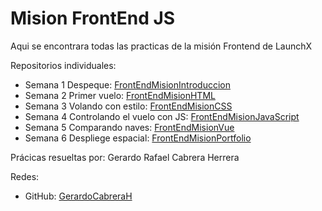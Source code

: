# Mision FrontEnd JS

Aqui se encontrara todas las practicas de la misión Frontend de LaunchX

Repositorios individuales:
* Semana 1 Despeque: [FrontEndMisionIntroduccion](https://github.com/GerardoCabreraH/FrontEndMisionIntroduccion)
* Semana 2 Primer vuelo: [FrontEndMisionHTML](https://github.com/GerardoCabreraH/FrontEndMisionHTML)
* Semana 3 Volando con estilo: [FrontEndMisionCSS](https://github.com/GerardoCabreraH/FrontEndMisionCSS)
* Semana 4 Controlando el vuelo con JS: [FrontEndMisionJavaScript](https://github.com/GerardoCabreraH/FrontEndMisionJavaScript)
* Semana 5 Comparando naves: [FrontEndMisionVue](https://github.com/GerardoCabreraH/FrontEndMisionVue)
* Semana 6 Despliege espacial: [FrontEndMisionPortfolio](https://github.com/GerardoCabreraH/FrontEndMisionPortfolio)

Prácicas resueltas por: Gerardo Rafael Cabrera Herrera

Redes:
* GitHub: [GerardoCabreraH](https://github.com/GerardoCabreraH)
